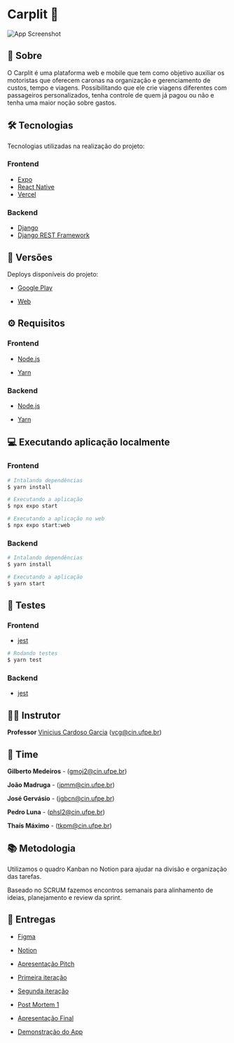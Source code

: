 # Carplit 🚗

![App Screenshot](https://i.imgur.com/3UmaMjU.jpeg)

## 📕 Sobre

O Carplit é uma plataforma web e mobile que tem como objetivo auxiliar os motoristas que oferecem caronas na organização e gerenciamento de custos, tempo e viagens. Possibilitando que ele crie viagens diferentes com passageiros personalizados, tenha controle de quem já pagou ou não e tenha uma maior noção sobre gastos.


## 🛠 Tecnologias

Tecnologias utilizadas na realização do projeto:

### Frontend
- [Expo](https://expo.io/)
- [React Native](https://reactnative.dev)
- [Vercel](https://vercel.com/)

### Backend
- [Django](https://www.djangoproject.com/)
- [Django REST Framework](https://www.django-rest-framework.org/)

## 📁 Versões

Deploys disponíveis do projeto:

- [Google Play](https://play.google.com/store/apps/details?id=com.carplit)

- [Web](https://carplit.me)

## ⚙ Requisitos

### Frontend
- [Node.js](https://nodejs.org/en/)

- [Yarn](https://yarnpkg.com/)


### Backend
- [Node.js](https://nodejs.org/en/)

- [Yarn](https://yarnpkg.com/)

## 💻 Executando aplicação localmente
### Frontend
```bash
# Intalando dependências
$ yarn install
```

```bash
# Executando a aplicação
$ npx expo start

# Executando a aplicação no web
$ npx expo start:web
```
### Backend
```bash
# Intalando dependências
$ yarn install
```

```bash
# Executando a aplicação
$ yarn start
```

## 🚨 Testes
### Frontend
- [jest](https://jestjs.io/)

```bash
# Rodando testes
$ yarn test
```

### Backend
- [jest](https://jestjs.io/)
  
## 👨‍🏫 Instrutor
**Professor** [Vinicius Cardoso Garcia](https://viniciusgarcia.me/) (vcg@cin.ufpe.br)

## 👥 Time

**Gilberto Medeiros** - (gmoj2@cin.ufpe.br)

**João Madruga** - (jpmm@cin.ufpe.br)

**José Gervásio** - (jgbcn@cin.ufpe.br)

**Pedro Luna** - (phsl2@cin.ufpe.br)

**Thaís Máximo** - (tkpm@cin.ufpe.br)


## 📚 Metodologia
Utilizamos o quadro Kanban no Notion para ajudar na divisão e organização das tarefas.

Baseado no SCRUM fazemos encontros semanais para alinhamento de ideias, planejamento e review da sprint.

## 🔗 Entregas

- [Figma](https://www.figma.com/file/U9tinXc4aVHqbAsJaMtkMw/Carplit?node-id=0%3A1)

- [Notion](https://majestic-iguanodon-1ef.notion.site/Carplit-45357668df2241ed89df9be8335cc62c)

- [Apresentação Pitch](https://docs.google.com/presentation/d/1Q-Kd_0Us4Hjw7TkxjH17AzH425KhfQq1tzYCENAqAy8/edit?usp=sharing)

- [Primeira iteração](https://docs.google.com/presentation/d/1MLZMfDtYAO5OALm1oaDrLu6FWIpJ5yJ2bSGKzbGI_Ok/edit?usp=sharing)

- [Segunda iteração](https://docs.google.com/presentation/d/1azPPDzgkvygYMYdJJVj9KKbdKECZ3NT4pBWvp6kQr00/edit?usp=sharing)

- [Post Mortem 1](https://majestic-iguanodon-1ef.notion.site/Post-Mortem-1-785e5b10451a4dcfa67b698fad66fc01)

- [Apresentação Final](https://docs.google.com/presentation/d/1T78zSS0OCfR2ZZBgDHLpYDiYULOwp0jMctysj3ObdqE/edit?usp=sharing)

- [Demonstração do App](https://www.youtube.com/watch?v=LAVODdZLoZg)
